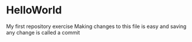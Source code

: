 # HelloWorld
My first repository exercise
Making changes to this file is easy and saving any change is called a commit
